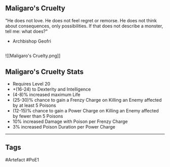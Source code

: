 ## Maligaro's Cruelty
"He does not love. He does not feel regret or remorse.
He does not think about consequences, only possibilities.
If that does not describe a monster, tell me: what does?"
- Archbishop Geofri
##
![[Maligaro's Cruelty.png]]
## Maligaro's Cruelty Stats
- Requires Level 20
- +(16-24) to Dexterity and Intelligence
- (4-8)% increased maximum Life
- (25-30)% chance to gain a Frenzy Charge on Killing an Enemy affected by at least 5 Poisons
- (12-15)% chance to gain a Power Charge on Killing an Enemy affected by fewer than 5 Poisons
- 10% increased Damage with Poison per Frenzy Charge
- 3% increased Poison Duration per Power Charge


---
## Tags
#Artefact
#PoE1